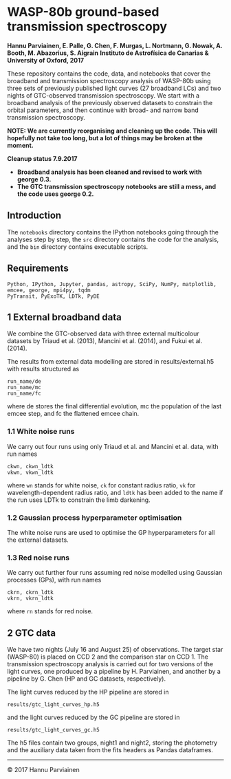 # WASP-80b ground-based transmission spectroscopy
**Hannu Parviainen, E. Palle, G. Chen, F. Murgas, L. Nortmann, G. Nowak, A. Booth, M. Abazorius, S. Aigrain**
**Instituto de Astrofísica de Canarias & University of Oxford, 2017**

These repository contains the code, data, and notebooks that cover the broadband and transmission spectroscopy analysis of WASP-80b using three sets of previously published light curves (27 broadband LCs) and two nights of GTC-observed transmission spectroscopy. We start with a broadband analysis of the previously observed datasets to constrain the orbital parameters, and then continue with broad- and narrow band transmission spectroscopy.

**NOTE: We are currently reorganising and cleaning up the code. This will hopefully not take too long, but a lot of things may be broken at the moment.**

**Cleanup status 7.9.2017** 

 - **Broadband analysis has been cleaned and revised to work with george 0.3.** 
 - **The GTC transmission spectroscopy notebooks are still a mess, and the code uses george 0.2.**

## Introduction

The `notebooks` directory contains the IPython notebooks going through the analyses step by step, the `src` directory contains the code for the analysis, and the `bin` directory contains executable scripts.

## Requirements

    Python, IPython, Jupyter, pandas, astropy, SciPy, NumPy, matplotlib, emcee, george, mpi4py, tqdm
    PyTransit, PyExoTK, LDTk, PyDE

## 1 External broadband data
We combine the GTC-observed data with three external multicolour datasets by Triaud et al. (2013), Mancini et al. (2014), and Fukui et al. (2014).

The results from external data modelling are stored in results/external.h5 with results structured as

    run_name/de
    run_name/mc
    run_name/fc

where de stores the final differential evolution, mc the population of the last emcee step, and fc the flattened emcee chain.

### 1.1 White noise runs
We carry out four runs using only Triaud et al. and Mancini et al. data, with run names

    ckwn, ckwn_ldtk
    vkwn, vkwn_ldtk
    
where `wn` stands for white noise, `ck` for constant radius ratio, `vk` for wavelength-dependent radius ratio, and `ldtk` has been added to the name if the run uses LDTk to constrain the limb darkening.

### 1.2 Gaussian process hyperparameter optimisation
The white noise runs are used to optimise the GP hyperparameters for all the external datasets.

### 1.3 Red noise runs
We carry out further four runs assuming red noise modelled using Gaussian processes (GPs), with run names

    ckrn, ckrn_ldtk
    vkrn, vkrn_ldtk

where `rn` stands for red noise.

## 2 GTC data
We have two nights (July 16 and August 25) of observations. The target star (WASP-80) is placed on CCD 2 and the comparison star on CCD 1. The transmission spectroscopy analysis is carried out for two versions of the light curves, one produced by a pipeline by H. Parviainen, and another by a pipeline by G. Chen (HP and GC datasets, respectively).

The light curves reduced by the HP pipeline are stored in

    results/gtc_light_curves_hp.h5
    
and the light curves reduced by the GC pipeline are stored in

    results/gtc_light_curves_gc.h5
    
The h5 files contain two groups, night1 and night2, storing the photometry and the auxiliary data taken from the fits headers as Pandas dataframes.

---

&copy; 2017 Hannu Parviainen
